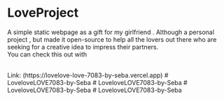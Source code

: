 # LoveProject
A simple static webpage as a gift for my girlfriend . Although a personal project , but made it open-source to help all the lovers out there who are seeking for a creative idea to impress their partners.
<br>
You can check this out with 

<br>
Link: (https://lovelove-love-7083-by-seba.vercel.app)
#   L o v e l o v e L O V E 7 0 8 3 - b y - S e b a 
 
 #   L o v e l o v e L O V E 7 0 8 3 - b y - S e b a 
 
 #   L o v e l o v e L O V E 7 0 8 3 - b y - S e b a 
 
 #   L o v e l o v e L O V E 7 0 8 3 - b y - S e b a 
 
 

